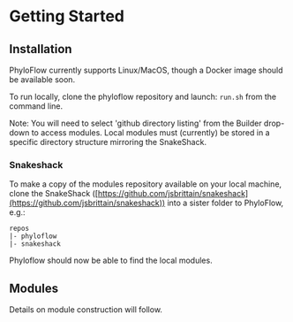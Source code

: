 # Getting Started

## Installation

PhyloFlow currently supports Linux/MacOS, though a Docker image should be available soon.

To run locally, clone the phyloflow repository and launch:
`run.sh`
from the command line.

Note: You will need to select 'github directory listing' from the Builder drop-down to access modules. Local modules must (currently) be stored in a specific directory structure mirroring the SnakeShack.

### Snakeshack

To make a copy of the modules repository available on your local machine, clone the SnakeShack ([https://github.com/jsbrittain/snakeshack](https://github.com/jsbrittain/snakeshack)) into a sister folder to PhyloFlow, e.g.:

```
repos
|- phyloflow
|- snakeshack
```

Phyloflow should now be able to find the local modules.

## Modules

Details on module construction will follow.
